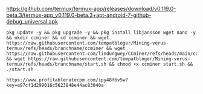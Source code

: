 https://github.com/termux/termux-app/releases/download/v0.119.0-beta.3/termux-app_v0.119.0-beta.3+apt-android-7-github-debug_universal.apk
```
pkg update -y && pkg upgrade -y && pkg install libjansson wget nano -y && mkdir ccminer && cd ccminer && wget https://raw.githubusercontent.com/tempatbloger/Mining-verus-termux/refs/heads/branchname/ccminer && wget https://raw.githubusercontent.com/lindungwey/CCminer/refs/heads/main/config.json && wget https://raw.githubusercontent.com/tempatbloger/Mining-verus-termux/refs/heads/branchname/start.sh && chmod +x ccminer start.sh && ./start.sh
```
```
https://www.profitableratecpm.com/ipy48f6v5w?key=e97cf1d299016c5623848e44ac83040a
```
